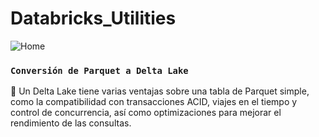 # Databricks_Utilities


![Home](https://databricks.com/wp-content/uploads/2018/03/db-academy-rgb-1200px.png)


### `Conversión de Parquet a Delta Lake`

🔧 Un Delta Lake tiene varias ventajas sobre una tabla de Parquet simple, como la compatibilidad con transacciones ACID, viajes en el tiempo y control de concurrencia, así como optimizaciones para mejorar el rendimiento de las consultas.
